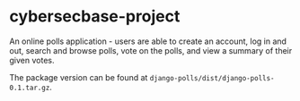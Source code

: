 # cybersecbase-project

An online polls application - users are able to create an account, log in and out, search and browse polls, vote on the polls, and view a summary of their given votes.

The package version can be found at ```django-polls/dist/django-polls-0.1.tar.gz```.
